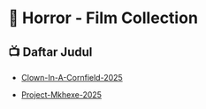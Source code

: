 # 📂 Horror - Film Collection

## 📺 Daftar Judul
- [Clown-In-A-Cornfield-2025](./Clown-In-A-Cornfield-2025/README.md)

- [Project-Mkhexe-2025](./Project-Mkhexe-2025/README.md)
